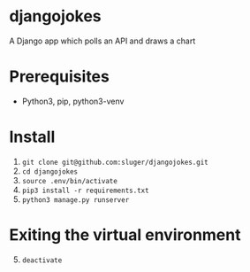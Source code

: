 # djangojokes
A Django app which polls an API and draws a chart

# Prerequisites
- Python3, pip, python3-venv

# Install
1. `git clone git@github.com:sluger/djangojokes.git`
2. `cd djangojokes`
3. `source .env/bin/activate`
4. `pip3 install -r requirements.txt`
5. `python3 manage.py runserver`


# Exiting the virtual environment
5. `deactivate`